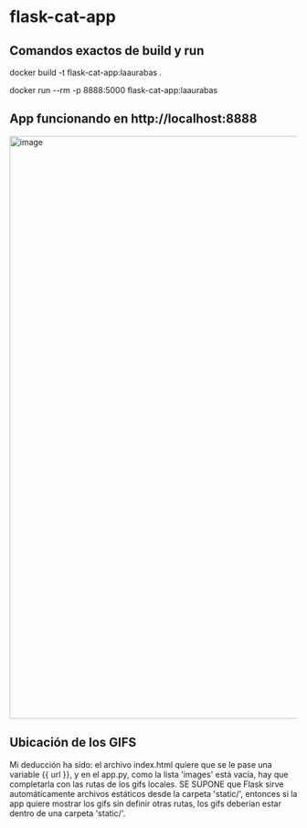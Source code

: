 # flask-cat-app
## Comandos exactos de build y run
docker build -t flask-cat-app:laaurabas .

docker run --rm -p 8888:5000 flask-cat-app:laaurabas

## App funcionando en http://localhost:8888
<img width="1920" height="1020" alt="image" src="https://github.com/user-attachments/assets/0bb99056-be0a-4248-b55c-c88242600ed9" />

## Ubicación de los GIFS
Mi deducción ha sido: el archivo index.html quiere que se le pase una variable {{ url }}, y en el app.py, como la lista 'images' está vacía, hay que completarla con las rutas de los gifs locales. SE SUPONE que Flask sirve automáticamente archivos estáticos desde la carpeta 'static/', entonces si la app quiere mostrar los gifs sin definir otras rutas, los gifs deberían estar dentro de una carpeta 'static/'.

